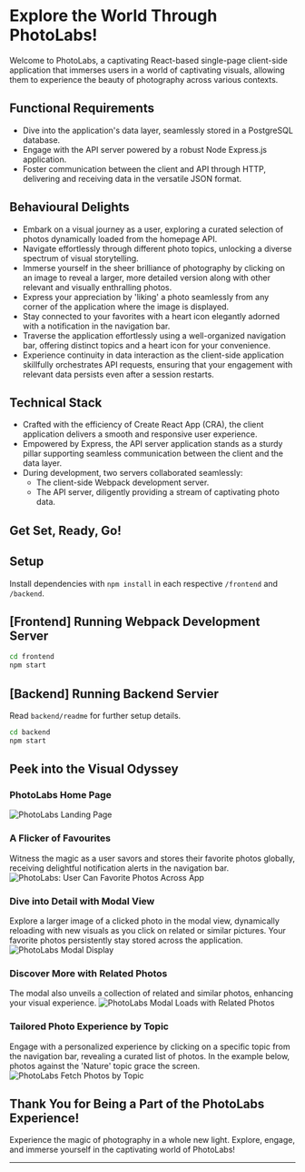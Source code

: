 # Explore the World Through PhotoLabs!

Welcome to PhotoLabs, a captivating React-based single-page client-side application that immerses users in a world of captivating visuals, allowing them to experience the beauty of photography across various contexts.

## Functional Requirements

- Dive into the application's data layer, seamlessly stored in a PostgreSQL database.
- Engage with the API server powered by a robust Node Express.js application.
- Foster communication between the client and API through HTTP, delivering and receiving data in the versatile JSON format.

## Behavioural Delights

- Embark on a visual journey as a user, exploring a curated selection of photos dynamically loaded from the homepage API.
- Navigate effortlessly through different photo topics, unlocking a diverse spectrum of visual storytelling.
- Immerse yourself in the sheer brilliance of photography by clicking on an image to reveal a larger, more detailed version along with other relevant and visually enthralling photos.
- Express your appreciation by 'liking' a photo seamlessly from any corner of the application where the image is displayed.
- Stay connected to your favorites with a heart icon elegantly adorned with a notification in the navigation bar.
- Traverse the application effortlessly using a well-organized navigation bar, offering distinct topics and a heart icon for your convenience.
- Experience continuity in data interaction as the client-side application skillfully orchestrates API requests, ensuring that your engagement with relevant data persists even after a session restarts.

## Technical Stack

- Crafted with the efficiency of Create React App (CRA), the client application delivers a smooth and responsive user experience.
- Empowered by Express, the API server application stands as a sturdy pillar supporting seamless communication between the client and the data layer.
- During development, two servers collaborated seamlessly:
  - The client-side Webpack development server.
  - The API server, diligently providing a stream of captivating photo data.



## Get Set, Ready, Go!

## Setup

Install dependencies with `npm install` in each respective `/frontend` and `/backend`.

## [Frontend] Running Webpack Development Server

```sh
cd frontend
npm start
```

## [Backend] Running Backend Servier

Read `backend/readme` for further setup details.

```sh
cd backend
npm start
```
## Peek into the Visual Odyssey

### PhotoLabs Home Page
![PhotoLabs Landing Page](./photos/homepage.png)

### A Flicker of Favourites
Witness the magic as a user savors and stores their favorite photos globally, receiving delightful notification alerts in the navigation bar.
![PhotoLabs: User Can Favorite Photos Across App](./photos/homapge-liked.png)

### Dive into Detail with Modal View
Explore a larger image of a clicked photo in the modal view, dynamically reloading with new visuals as you click on related or similar pictures. Your favorite photos persistently stay stored across the application.
![PhotoLabs Modal Display](./photos/modal-liked.png)

### Discover More with Related Photos
The modal also unveils a collection of related and similar photos, enhancing your visual experience.
![PhotoLabs Modal Loads with Related Photos](./photos/similar.png)

### Tailored Photo Experience by Topic
Engage with a personalized experience by clicking on a specific topic from the navigation bar, revealing a curated list of photos. In the example below, photos against the 'Nature' topic grace the screen.
![PhotoLabs Fetch Photos by Topic](./photos/catagory.png)

## Thank You for Being a Part of the PhotoLabs Experience!

Experience the magic of photography in a whole new light. Explore, engage, and immerse yourself in the captivating world of PhotoLabs!

---

